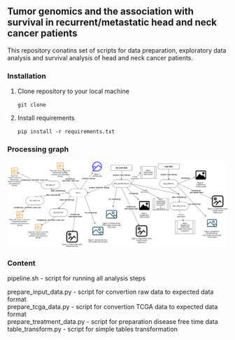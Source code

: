 ## Tumor genomics and the association with survival in recurrent/metastatic head and neck cancer patients 

This repository conatins set of scripts for data preparation, exploratory 
data analysis and survival analysis of head and neck cancer patients. 

### Installation

1. Clone repository to your local machine
    ```
    git clone
   
2. Install requirements
    ```
    pip install -r requirements.txt
    ```
### Processing graph

<img src="img/processing_graph_10_15_2024.png" width="1200">

   
### Content

pipeline.sh - script for running all analysis steps

prepare_input_data.py - script for convertion raw data to expected data format<br>
prepare_tcga_data.py - script for convertion TCGA data to expected data format<br>
prepare_treatment_data.py - script for preparation disease free time data <br> 
table_transform.py - script for simple tables transformation<br>


